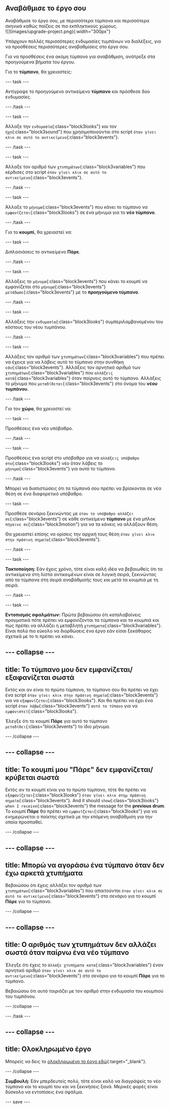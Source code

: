 ## Αναβάθμισε το έργο σου

<div style="display: flex; flex-wrap: wrap">
<div style="flex-basis: 200px; flex-grow: 1; margin-right: 15px;">
Αναβάθμισε το έργο σου, με περισσότερα τύμπανα και περισσότερα σκηνικά καθώς παίζεις σε πιο εκπληκτικούς χώρους. 
</div>
<div>
![](images/upgrade-project.png){:width="300px"}
</div>
</div>

Υπάρχουν πολλές περισσότερες ενδυμασίες τυμπάνων να διαλέξεις, για να προσθέσεις περισσότερες αναβαθμίσεις στο έργο σου.

Για να προσθέσεις ένα ακόμη τύμπανο για αναβάθμιση, ανάτρεξε στα προηγούμενα βήματα του έργου.

Για το **τύμπανο**, θα χρειαστείς:

--- task ---

Αντίγραψε το προηγούμενο αντικείμενο **τύμπανο** και πρόσθεσε δύο ενδυμασίες.

--- /task ---

--- task ---

Άλλαξε την `ενδυμασία`{:class="block3looks"} και τον `ήχο`{:class="block3sound"} που χρησιμοποιούνται στο script `όταν γίνει κλικ σε αυτό το αντικείμενο`{:class="block3events"}.

--- /task ---

--- task ---

Άλλαξε τον αριθμό των `χτυπημάτων`{:class="block3variables"} που κέρδισες στο script `όταν γίνει κλικ σε αυτό το αντικείμενο`{:class="block3events"}.

--- /task ---

--- task ---

Άλλαξε το `μήνυμα`{:class="block3events"} που κάνει το τύμπανο να `εμφανίζεται`{:class="block3looks"} σε ένα μήνυμα για το **νέο τύμπανο**.

--- /task ---

Για το **κουμπί**, θα χρειαστεί να:

--- task ---

Διπλασιάσεις το αντικείμενο **Πάρε**.

--- /task ---

--- task ---

Αλλάξεις το `μήνυμα`{:class="block3events"} που κάνει το κουμπί να εμφανίζεται στο `μήνυμα`{:class="block3events"} `μετάδωσε`{:class="block3events"} με το **προηγούμενο τύμπανο**.

--- /task ---

--- task ---

Αλλάξεις την `ενδυμασία`{:class="block3looks"} συμπεριλαμβανομένου του κόστους του νέου τυμπάνου.

--- /task ---

--- task ---

Αλλάξεις τον αριθμό των `χτυπημάτων`{:class="block3variables"} που πρέπει να έχειςε για να λάβεις αυτό το τύμπανο στην συνθήκη `εάν`{:class="block3events"}. Αλλάξεις τον αρνητικό αριθμό των `χτυπημάτων`{:class="block3variables"} που `αλλάζεις κατά`{:class="block3variables"} όταν παίρνεις αυτό το τύμπανο. Αλλάξεις το μήνυμα που `μεταδίδεται`{:class="block3events"} στο όνομα του **νέου τυμπάνου**.

--- /task ---

Για τον **χώρο**, θα χρειαστεί να:

--- task ---

Προσθέσεις ένα νέο υπόβαθρο.

--- /task ---

--- task ---

Προσθέσεις ένα script στο υπόβαθρο για να `αλλάξεις υπόβαθρο στο`{:class="block3looks"} νέο όταν λάβεις το `μήνυμα`{:class="block3events"} για αυτό το τύμπανο.

--- /task ---

Μπορεί να διαπιστώσεις ότι τα τύμπανά σου πρέπει να βρίσκονται σε νέα θέση σε ένα διαφορετικό υπόβαθρο.

--- task ---

Προσθέσε σενάριο ξεκινώντας με `όταν το υπόβαθρο αλλάζει σε`{:class="block3events"} σε κάθε αντικείμενο **τύμπανο** με ένα μπλοκ `πήγαινε σε`{:class="block3motion"} για να τα κάνεις να αλλάξουν θέση.

Θα χρειαστεί επίσης να ορίσεις την αρχική τους θέση `όταν γίνει κλικ στην πράσινη σημαία`{:class="block3events"}.

--- /task ---

--- task ---

**Τακτοποίηση:** Εάν έχεις χρόνο, τότε είναι καλή ιδέα να βεβαιωθείς ότι τα αντικείμενα στη λίστα αντικειμένων είναι σε λογική σειρά, ξεκινώντας από τα τύμπανα στη σειρά αναβάθμισής τους και μετά τα κουμπιά με τη σειρά.

--- /task ---

--- task ---

**Εντοπισμός σφαλμάτων:** Πρώτα βεβαιώσου ότι καταλαβαίνεις πραγματικά πότε πρέπει να εμφανίζονται τα τύμπανα και τα κουμπιά και πώς πρέπει να αλλάζει η μεταβλητή `χτυπήματα`{:class="block3variables"}. Είναι πολύ πιο εύκολο να διορθώσεις ένα έργο εάν είσαι ξεκάθαρος σχετικά με το τι πρέπει να κάνει.

--- collapse ---
---
title: Το τύμπανο μου δεν εμφανίζεται/εξαφανίζεται σωστά
---

Εκτός και αν είναι το πρώτο τύμπανο, το τύμπανο σου θα πρέπει να έχει ένα script `όταν γίνει κλικ στην πράσινη σημαία`{:class="block3events"} για να `εξαφανίζεται`{:class="block3looks"}. Και θα πρέπει να έχει ένα script `όταν λάβω`{:class="block3events"} `αυτό το τύπανο` για να `εμφανιστεί`{:class="block3looks"}.

Έλεγξε ότι το κουμπί **Πάρε** για αυτό το τύμπανο `μεταδίδει`{:class="block3events"} το ίδιο μήνυμα.


--- /collapse ---

--- collapse ---
---
title: Το κουμπί μου "Πάρε" δεν εμφανίζεται/κρύβεται σωστά
---

Εκτός αν το κουμπί είναι για το πρώτο τύμπανο, τότε θα πρέπει να `εξαφανίζεται`{:class="block3looks"} `όταν γίνει κλικ στημ πράσινη σημαία`{:class="block3events"}. And it should `show`{:class="block3looks"} `when I receive`{:class="block3events"} the message for the **previous drum**. Το κουμπί **Πάρε** θα πρέπει να `εμφανίζεται`{:class="block3looks"} για να ενημερώνεται ο παίκτης σχετικά με την επόμενη αναβάθμιση για την οποία προσπαθεί.

--- /collapse ---

--- collapse ---
---
title: Μπορώ να αγοράσω ένα τύμπανο όταν δεν έχω αρκετά χτυπήματα
---

Βεβαιώσου ότι έχεις αλλάξει τον αριθμό των `χτυπημάτων`{:class="block3variables"} που απαιτούνται `όταν γίνει κλικ σε αυτό το αντικείμενο`{:class="block3events"} στο σενάριο για το κουμπί **Πάρε** για το τύμπανο.

--- /collapse ---

--- collapse ---
---
title: Ο αριθμός των χτυπημάτων δεν αλλάζει σωστά όταν παίρνω ένα νέο τύμπανο
---

Έλεγξε ότι έχεις το `άλλαξε χτυπήματα κατα`{:class="block3variables"} έναν αρνητικό αριθμό `όταν γίνει κλικ σε αυτό το αντικείμενο`{:class="block3events"} στο σενάριο για το κουμπί **Πάρε** για το τύμπανο.

Βεβαιώσου ότι αυτό ταιριάζει με τον αριθμό στην ενδυμασία του κουμπιού του τυμπάνου.

--- /collapse ---

--- /task ---

--- collapse ---
---
title: Ολοκληρωμένο έργο
---

Μπορείς να δεις το [ολοκληρωμένο το έργο εδώ](https://scratch.mit.edu/projects/522323676/){:target="_blank"}.

--- /collapse ---

**Συμβουλή:** Εάν μπερδευτείς πολύ, τότε είναι καλό να διαγράψείς το νέο τύμπανο και το κουμπί του και να ξεκινήσεις ξανά. Μερικές φορές είναι δύσκολο να εντοπίσεις ένα σφάλμα.

--- save ---
